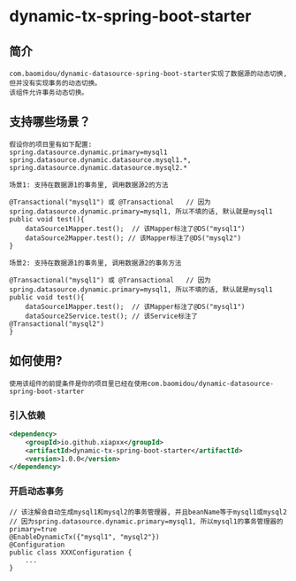 # dynamic-tx-spring-boot-starter

## 简介
    com.baomidou/dynamic-datasource-spring-boot-starter实现了数据源的动态切换, 但并没有实现事务的动态切换。
    该组件允许事务动态切换。

## 支持哪些场景？
    假设你的项目里有如下配置:
    spring.datasource.dynamic.primary=mysql1
    spring.datasource.dynamic.datasource.mysql1.*,
    spring.datasource.dynamic.datasource.mysql2.*

    场景1: 支持在数据源1的事务里, 调用数据源2的方法
    
    @Transactional("mysql1") 或 @Transactional   // 因为spring.datasource.dynamic.primary=mysql1, 所以不填的话, 默认就是mysql1
    public void test(){
        dataSource1Mapper.test();  // 该Mapper标注了@DS("mysql1")
        dataSource2Mapper.test(); // 该Mapper标注了@DS("mysql2")
    }

    场景2: 支持在数据源1的事务里, 调用数据源2的事务方法

    @Transactional("mysql1") 或 @Transactional   // 因为spring.datasource.dynamic.primary=mysql1, 所以不填的话, 默认就是mysql1
    public void test(){
        dataSource1Mapper.test();  // 该Mapper标注了@DS("mysql1")
        dataSource2Service.test(); // 该Service标注了@Transactional("mysql2")
    }

## 如何使用?
    使用该组件的前提条件是你的项目里已经在使用com.baomidou/dynamic-datasource-spring-boot-starter

### 引入依赖
~~~~xml
<dependency>
    <groupId>io.github.xiapxx</groupId>
    <artifactId>dynamic-tx-spring-boot-starter</artifactId>
    <version>1.0.0</version>
</dependency>
~~~~

### 开启动态事务

    // 该注解会自动生成mysql1和mysql2的事务管理器, 并且beanName等于mysql1或mysql2
    // 因为spring.datasource.dynamic.primary=mysql1, 所以mysql1的事务管理器的primary=true
    @EnableDynamicTx({"mysql1", "mysql2"})
    @Configuration
    public class XXXConfiguration {
        ...
    }
